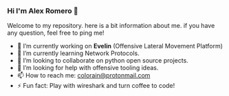 ### Hi I'm Alex Romero 👋

Welcome to my repository. here is a bit information about me. if you have any question, feel free to ping me!

- 🔭 I’m currently working on **Evelin** (Offensive Lateral Movement Platform)
- 🌱 I’m currently learning Network Protocols.
- 👯 I’m looking to collaborate on python open source projects.
- 🤔 I’m looking for help with offensive tooling ideas.
- 📫 How to reach me: colorain@protonmail.com
- ⚡ Fun fact: Play with wireshark and turn coffee to code!
